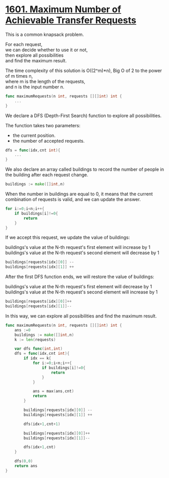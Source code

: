 # [1601. Maximum Number of Achievable Transfer Requests](https://leetcode.com/problems/maximum-number-of-achievable-transfer-requests/description/)

This is a common knapsack problem. 

For each request, <br>
we can decide whether to use it or not, <br>
then explore all possibilities <br>
and find the maximum result.

The time complexity of this solution is O((2^m)*n), Big O of 2 to the power of m times n, <br>
where m is the length of the requests,<br>
and n is the input number n.<br>

```go
func maximumRequests(n int, requests [][]int) int {
    ...
}
```

We declare a DFS (Depth-First Search) function to explore all possibilities. <br>

The function takes two parameters: 
- the current position.
- the number of accepted requests.

```go
dfs = func(idx,cnt int){
    ...
}
```

We also declare an array called buildings to record the number of people in the building after each request change. 

```go
buildings := make([]int,n)
```

When the number in buildings are equal to 0,
it means that the current combination of requests is valid,
and we can update the answer.

```go
for i:=0;i<n;i++{
    if buildings[i]!=0{
        return
    }
}
```


If we accept this request, we update the value of buildings:

buildings's value at the N-th request's first element will increase by 1
buildings's value at the N-th request's second element will decrease by 1


```go
buildings[requests[idx][0]] --
buildings[requests[idx][1]] ++
```

After the first DFS function ends, we will restore the value of buildings:

buildings's value at the N-th request's first element will decrease by 1
buildings's value at the N-th request's second element will increase by 1

```go
buildings[requests[idx][0]]++
buildings[requests[idx][1]]--
```


In this way, we can explore all possibilities and find the maximum result.

```go
func maximumRequests(n int, requests [][]int) int {
    ans :=0
    buildings := make([]int,n)
    k := len(requests)

    var dfs func(int,int)
    dfs = func(idx,cnt int){
        if idx == k{
            for i:=0;i<n;i++{
                if buildings[i]!=0{
                    return
                }
            }

            ans = max(ans,cnt)
            return
        }

        buildings[requests[idx][0]] --
        buildings[requests[idx][1]] ++

        dfs(idx+1,cnt+1) 

        buildings[requests[idx][0]]++
        buildings[requests[idx][1]]--

        dfs(idx+1,cnt)
    }

    dfs(0,0)
    return ans
}
```
